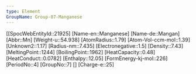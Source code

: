 ```yaml
---
type: Element
GroupName: Group-07-Manganese
---
```

[[SpocWebEntityId::21925]
[Name-en::Manganese]
[Name-de::Mangan]
[Abbr::Mn]
[Weight-u::54.938]
[AtomRadius::1.79]
[Atom-Vol-ccm-mol::1.39]
[Unknown2::1.17]
[Radius-nm::7.435]
[Electronegative::1.5]
[Density::7.43]
[MeltingPoint::1244]
[BoilingPoint::1962]
[HeatCapacity::0.48]
[HeatConduct::0.0782]
[Enthalpy::12.05]
[FormEnergy-kj-mol::226]
[PeriodNo::4]
[GroupNo::7]
[]
[Charge-e::25]

